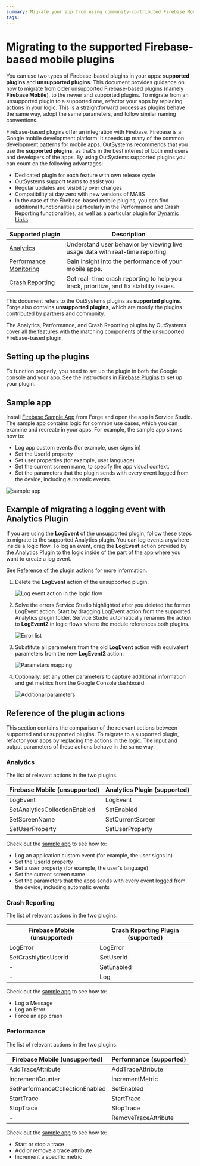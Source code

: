 ```yaml
---
summary: Migrate your app from using community-contributed Firebase Mobile plugins to the OutSystems supported plugins. Get support, more updates, and better visibility over changes between versions.
tags:
---
```


# Migrating to the supported Firebase-based mobile plugins

You can use two types of Firebase-based plugins in your apps: **supported plugins** and **unsupported plugins**. This document provides guidance on how to migrate from older unsupported Firebase-based plugins (namely **Firebase Mobile**), to the newer and supported plugins. To migrate from an unsupported plugin to a supported one, refactor your apps by replacing actions in your logic. This is a straightforward process as plugins behave the same way, adopt the same parameters, and follow similar naming conventions. 

Firebase-based plugins offer an integration with Firebase. Firebase is a Google mobile development platform. It speeds up many of the common development patterns for mobile apps. OutSystems recommends that you use the **supported plugins**, as that's in the best interest of both end users and developers of the apps. By using OutSystems supported plugins you can count on the following advantages:

* Dedicated plugin for each feature with own release cycle
* OutSystems support teams to assist you
* Regular updates and visibility over changes
* Compatibility at day zero with new versions of MABS
* In the case of the Firebase-based mobile plugins, you can find additional functionalities particularly in the Performance and Crash Reporting functionalities, as well as a particular plugin for [Dynamic Links](https://www.outsystems.com/forge/component-overview/10988/dynamic-links-plugin-firebase).

| Supported plugin                                                                                   | Description                                                                            |
| -------------------------------------------------------------------------------------------------- | -------------------------------------------------------------------------------------- |
| [Analytics](https://www.outsystems.com/forge/component-overview/10704/firebase-analytics-plugin)   | Understand user behavior by viewing live usage data with real-time reporting.          |
| [Performance Monitoring](https://www.outsystems.com/forge/Component_Overview.aspx?ProjectId=10706) | Gain insight into the performance of your mobile apps.                                 |
| [Crash Reporting](https://www.outsystems.com/forge/Component_Overview.aspx?ProjectId=10705)        | Get real-time crash reporting to help you track, prioritize, and fix stability issues. |

This document refers to the OutSystems plugins as **supported plugins**. Forge also contains **unsupported plugins**, which are mostly the plugins contributed by partners and community.

<div class="info" markdown="1">

The Analytics, Performance, and Crash Reporting plugins by OutSystems cover all the features with the matching components of the unsupported Firebase-based plugin.

</div>

## Setting up the plugins

To function properly, you need to set up the plugin in both the Google console and your app. See the instructions in [Firebase Plugins](https://success.outsystems.com/Documentation/11/Extensibility_and_Integration/Mobile_Plugins/Firebase_Plugins) to set up your plugin.

## Sample app

Install [Firebase Sample App](https://www.outsystems.com/forge/Component_Overview.aspx?ProjectId=10707&ProjectName=firebase-mobile-sample-app) from Forge and open the app in Service Studio. The sample app contains logic for common use cases, which you can examine and recreate in your apps. For example, the sample app shows how to:

* Log app custom events (for example, user signs in)
* Set the UserId property
* Set user properties (for example, user language)
* Set the current screen name, to specify the app visual context.
* Set the parameters that the plugin sends with every event logged from the device, including automatic events.

![sample app](images/migrate-to-firebase-sample-app.png)

## Example of migrating a logging event with Analytics Plugin

If you are using the **LogEvent** of the unsupported plugin, follow these steps to migrate to the supported Analytics plugin. You can log events anywhere inside a logic flow. To log an event, drag the **LogEvent** action provided by the Analytics Plugin to the logic inside of the part of the app where you want to create a log event.

<div class="info" markdown="1">

See [Reference of the plugin actions](#reference-of-the-plugin-actions) for more information.

</div>

1. Delete the **LogEvent** action of the unsupported plugin.

    ![Log event action in the logic flow](images/migrate-to-firebase-legacy-ss.png)

1. Solve the errors Service Studio highlighted after you deleted  the former LogEvent action. Start by dragging LogEvent action from the supported Analytics plugin folder. Service Studio automatically renames the action to **LogEvent2** in logic flows where the module references both plugins.

    ![Error list](images/migrate-to-firebase-fix-errors-ss.png)

1. Substitute all parameters from the old **LogEvent** action with equivalent parameters from the new **LogEvent2** action.

    ![Parameters mapping](images/migrate-to-firebase-params-ss.png)

1. Optionally, set any other parameters to capture additional information and get metrics from the Google Console dashboard.
  
    ![Additional parameters](images/migrate-to-firebase-additional-values-ss.png)


## Reference of the plugin actions

This section contains the comparison of the relevant actions between supported and unsupported plugins. To migrate to a supported plugin, refactor your apps by replacing the actions in the logic. The input and output parameters of these actions behave in the same way.

### Analytics

The list of relevant actions in the two plugins.

| Firebase Mobile (unsupported) | Analytics Plugin (supported) |
| ----------------------------- | ---------------------------- |
| LogEvent                      | LogEvent                     |
| SetAnalyticsCollectionEnabled | SetEnabled                   |
| SetScreenName                 | SetCurrentScreen             |
| SetUserProperty               | SetUserProperty              |

Check out the [sample app](#sample-app) to see how to:

* Log an application custom event (for example, the user signs in)
* Set the UserId property
* Set a user property (for example, the user's language)
* Set the current screen name
* Set the parameters that the apps sends with every event logged from the device, including automatic events

### Crash Reporting

The list of relevant actions in the two plugins.

| Firebase Mobile (unsupported) | Crash Reporting Plugin (supported) |
| ----------------------------- | ---------------------------------- |
| LogError                      | LogError                           |
| SetCrashlyticsUserId          | SetUserId                          |
| -                             | SetEnabled                         |
| -                             | Log                                |

Check out the [sample app](#sample-app) to see how to:

* Log a Message
* Log an Error
* Force an app crash

### Performance

The list of relevant actions in the two plugins.

| Firebase Mobile (unsupported)   | Performance (supported) |
| ------------------------------- | ----------------------- |
| AddTraceAttribute               | AddTraceAttribute       |
| IncrementCounter                | IncrementMetric         |
| SetPerformanceCollectionEnabled | SetEnabled              |
| StartTrace                      | StartTrace              |
| StopTrace                       | StopTrace               |
| -                               | RemoveTraceAttribute    |

Check out the [sample app](#sample-app) to see how to:

* Start or stop a trace
* Add or remove a trace attribute
* Increment a specific metric
